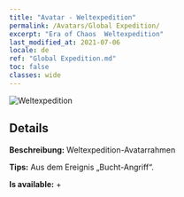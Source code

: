 ```yaml
---
title: "Avatar - Weltexpedition"
permalink: /Avatars/Global Expedition/
excerpt: "Era of Chaos  Weltexpedition"
last_modified_at: 2021-07-06
locale: de
ref: "Global Expedition.md"
toc: false
classes: wide
---
```

 ![Weltexpedition](/images/a/avatarFrame_201.png)

## Details

 **Beschreibung:** Weltexpedition-Avatarrahmen 

 **Tips:** Aus dem Ereignis „Bucht-Angriff“. 

 **Is available:**  + 

